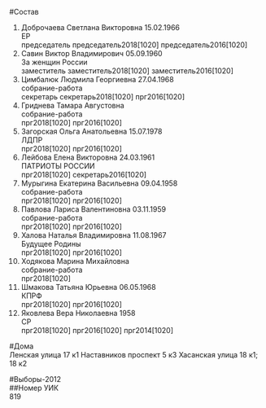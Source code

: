 #Состав  
1. Доброчаева Светлана Викторовна 15.02.1966  
    ЕР  
    председатель председатель2018[1020] председатель2016[1020]  
2. Савин Виктор Владимирович 05.09.1960  
    За женщин России  
    заместитель заместитель2018[1020] заместитель2016[1020]  
3. Цимбалюк Людмила Георгиевна 27.04.1968  
    собрание-работа  
    секретарь секретарь2018[1020] прг2016[1020]  
4. Гриднева Тамара Августовна  
    собрание-работа  
    прг2018[1020] прг2016[1020]  
5. Загорская Ольга Анатольевна 15.07.1978  
    ЛДПР  
    прг2018[1020] прг2016[1020]  
6. Лейбова Елена Викторовна 24.03.1961  
    ПАТРИОТЫ РОССИИ  
    прг2018[1020] секретарь2016[1020]  
7. Мурыгина Екатерина Васильевна 09.04.1958  
    собрание-работа  
    прг2018[1020] прг2016[1020]  
8. Павлова Лариса Валентиновна 03.11.1959  
    собрание-работа  
    прг2018[1020] прг2016[1020]  
9. Халова Наталья Владимировна 11.08.1967  
    Будущее Родины  
    прг2018[1020] прг2016[1020]  
10. Ходякова Марина Михайловна  
    собрание-работа  
    прг2018[1020]  
11. Шмакова Татьяна Юрьевна 06.05.1968  
    КПРФ  
    прг2018[1020] прг2016[1020]  
12. Яковлева Вера Николаевна 1958  
    СР  
    прг2018[1020] прг2016[1020] прг2014[1020]  
  
#Дома  
Ленская улица 17 к1 Наставников проспект 5 к3 Хасанская улица 18 к1; 18 к2  
  
#Выборы-2012  
##Номер УИК  
819  
